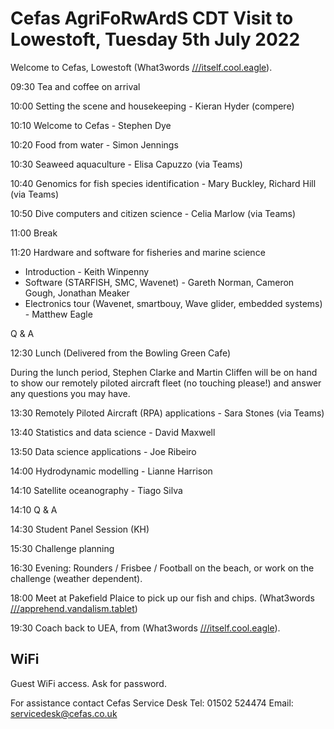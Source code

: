 # Cefas AgriFoRwArdS CDT Visit to Lowestoft, Tuesday 5th July 2022

Welcome to Cefas, Lowestoft (What3words [///itself.cool.eagle](https://w3w.co/itself.cool.eagle)).

09:30 Tea and coffee on arrival

10:00 Setting the scene and housekeeping - Kieran Hyder (compere)

10:10 Welcome to Cefas - Stephen Dye

10:20 Food from water - Simon Jennings

10:30 Seaweed aquaculture - Elisa Capuzzo (via Teams)

10:40 Genomics for fish species identification - Mary Buckley, Richard Hill (via Teams)

10:50 Dive computers and citizen science - Celia Marlow (via Teams)

11:00 Break

11:20 Hardware and software for fisheries and marine science

- Introduction - Keith Winpenny
- Software  (STARFISH, SMC, Wavenet) - Gareth Norman, Cameron Gough, Jonathan Meaker
- Electronics tour (Wavenet, smartbouy, Wave glider, embedded systems) - Matthew Eagle

Q & A

12:30 Lunch (Delivered from the Bowling Green Cafe)

During the lunch period, Stephen Clarke and Martin Cliffen will be on hand to show our remotely piloted aircraft fleet (no touching please!) and answer any questions you may have.

13:30 Remotely Piloted Aircraft (RPA) applications - Sara Stones (via Teams)

13:40 Statistics and data science - David Maxwell

13:50 Data science applications - Joe Ribeiro

14:00 Hydrodynamic modelling - Lianne Harrison

14:10 Satellite oceanography - Tiago Silva

14:10 Q & A

14:30 Student Panel Session (KH)

15:30 Challenge planning

16:30 Evening: Rounders / Frisbee / Football on the beach, or work on the challenge (weather dependent).

18:00 Meet at Pakefield Plaice to pick up our fish and chips. (What3words [///apprehend.vandalism.tablet](https://w3w.co/apprehend.vandalism.tablet))

19:30 Coach back to UEA, from (What3words [///itself.cool.eagle](https://w3w.co/itself.cool.eagle)).

## WiFi

Guest WiFi access. Ask for password.

For assistance contact Cefas Service Desk Tel: 01502 524474 Email: servicedesk@cefas.co.uk
